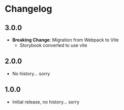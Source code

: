 # Changelog

## 3.0.0

- **Breaking Change**: Migration from Webpack to Vite
  - Storybook converted to use vite

## 2.0.0

- No history... sorry

## 1.0.0

- Initial release, no history... sorry
